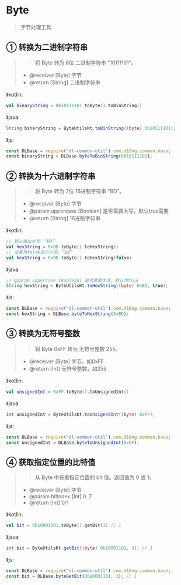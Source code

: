 # Byte

> 字节处理工具

## ① 转换为二进制字符串
> > 将 Byte 转为 8位 二进制字符串 "10111101"。
> - @receiver [Byte] 字节
> - @return [String] 二进制字符串

》kotlin:
```kotlin
val binaryString = 0b10111101.toByte().toBinString()
```
》java:
```java
String binaryString = ByteUtilsKt.toBinString((byte) 0b10111101);
```
》js:
```js
const DLBase = require('dl-common-util').com.d10ng.common.base;
const binaryString = DLBase.byteToBinString(0b10111101);
```

## ② 转换为十六进制字符串
> > 将 Byte 转为 2位 16进制字符串 "BD"。
> - @receiver [Byte] 字节
> - @param uppercase [Boolean] 是否需要大写，默认true需要
> - @return [String] 16进制字符串

》kotlin:
```kotlin
// 默认输出大写，“BD”
val hexString = 0xBD.toByte().toHexString()
// 设置为false表示小写，“bd”
val hexString = 0xBD.toByte().toHexString(false)
```
》java:
```java
// @param uppercase [Boolean] 是否需要大写，默认为true
String hexString = ByteUtilsKt.toHexString((byte) 0xBD, true);
```
》js:
```js
const DLBase = require('dl-common-util').com.d10ng.common.base;
const hexString = DLBase.byteToHexString(0xBD);
```

## ③ 转换为无符号整数
> > 将 Byte 0xFF 转为 无符号整数 255。
> - @receiver [Byte] 字节，如0xFF
> - @return [Int] 无符号整数，如255

》kotlin:
```kotlin
val unsignedInt = 0xFF.toByte().toUnsignedInt()
```
》java:
```java
int unsignedInt = ByteUtilsKt.toUnsignedInt((byte) 0xFF);
```
》js:
```js
const DLBase = require('dl-common-util').com.d10ng.common.base;
const unsignedInt = DLBase.byteToUnsignedInt(0xFF);
```

## ④ 获取指定位置的比特值
> > 从 Byte 中获取指定位置的 bit 值。返回值为 0 或 1。
> - @receiver [Byte] 字节
> - @param bitIndex [Int] 0..7
> - @return [Int] 0/1

》kotlin:
```kotlin
val bit = 0b10001101.toByte().getBit(3) // 1
```
》java:
```java
int bit = ByteUtilsKt.getBit((byte) 0b10001101, 3); // 1
```
》js:
```js
const DLBase = require('dl-common-util').com.d10ng.common.base;
const bit = DLBase.byteGetBit(0b10001101, 3); // 1
```